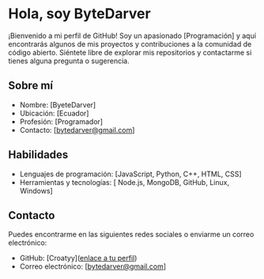 # Hola, soy ByteDarver

¡Bienvenido a mi perfil de GitHub! Soy un apasionado [Programación] y aquí encontrarás algunos de mis proyectos y contribuciones a la comunidad de código abierto. Siéntete libre de explorar mis repositorios y contactarme si tienes alguna pregunta o sugerencia.

## Sobre mí

- Nombre: [ByeteDarver]
- Ubicación: [Ecuador]
- Profesión: [Programador]
- Contacto: [bytedarver@gmail.com]

## Habilidades

- Lenguajes de programación: [JavaScript, Python, C++, HTML, CSS]
- Herramientas y tecnologías: [ Node.js, MongoDB, GitHub, Linux, Windows] 

## Contacto

Puedes encontrarme en las siguientes redes sociales o enviarme un correo electrónico:

- GitHub: [Croatyy]([enlace a tu perfil](https://github.com/Croatyy))
- Correo electrónico: [bytedarver@gmail.com]


